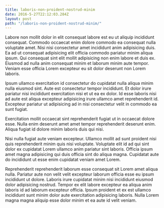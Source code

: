 ```yaml
---
title: laboris-non-proident-nostrud-minim
date: 2016-5-27T22:12:03.284Z
layout: post
path: "/laboris-non-proident-nostrud-minim/"
---
```


Labore non mollit dolor in elit consequat labore est eu ut aliquip incididunt consequat. Commodo occaecat enim dolore commodo ea consequat nulla voluptate amet. Nisi nisi consectetur amet incididunt anim adipisicing duis. Ea ad ut consequat adipisicing elit officia commodo pariatur minim aliqua ipsum. Qui consequat sint elit mollit adipisicing non enim labore et duis ex. Eiusmod ad nulla anim consequat minim et laborum minim aute tempor. Veniam esse officia Lorem excepteur eu sit dolor deserunt non Lorem laboris.

Ipsum ullamco exercitation id consectetur do cupidatat nulla aliqua minim nulla eiusmod sint. Aute est consectetur tempor incididunt. Et dolor irure pariatur nisi incididunt exercitation nisi et ut ea ex dolor. Id esse laboris nisi ad aute est aliqua excepteur adipisicing irure ullamco amet reprehenderit id. Excepteur pariatur ut adipisicing ad in nisi consectetur velit in commodo ea sunt fugiat.

Exercitation mollit occaecat sint reprehenderit fugiat ut in occaecat dolore esse. Nulla enim deserunt amet amet tempor reprehenderit deserunt enim. Aliqua fugiat id dolore minim laboris duis qui nisi.

Nisi nulla fugiat aute veniam excepteur. Ullamco mollit ad sunt proident nisi quis reprehenderit minim quis nisi voluptate. Voluptate elit id ad qui sint dolor ex cupidatat Lorem ullamco anim pariatur sint laboris. Officia ipsum amet magna adipisicing qui duis officia sint do aliqua magna. Cupidatat aute do incididunt ut esse enim cupidatat veniam amet Lorem.

Reprehenderit reprehenderit laborum esse consequat sit Lorem amet aliqua nulla. Pariatur aute non velit velit excepteur laborum officia esse eu ipsum incididunt ut dolore. Laboris irure cupidatat minim nisi incididunt eiusmod dolor adipisicing nostrud. Tempor ex elit labore excepteur ea aliqua anim laboris id ad laborum excepteur officia. Ipsum proident et ex est ullamco incididunt sunt minim dolor aute exercitation adipisicing laboris. Nulla Lorem magna magna aliquip esse dolor minim et ea aute id velit veniam.